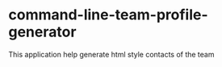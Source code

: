 # command-line-team-profile-generator
This application help generate html style contacts of the team
